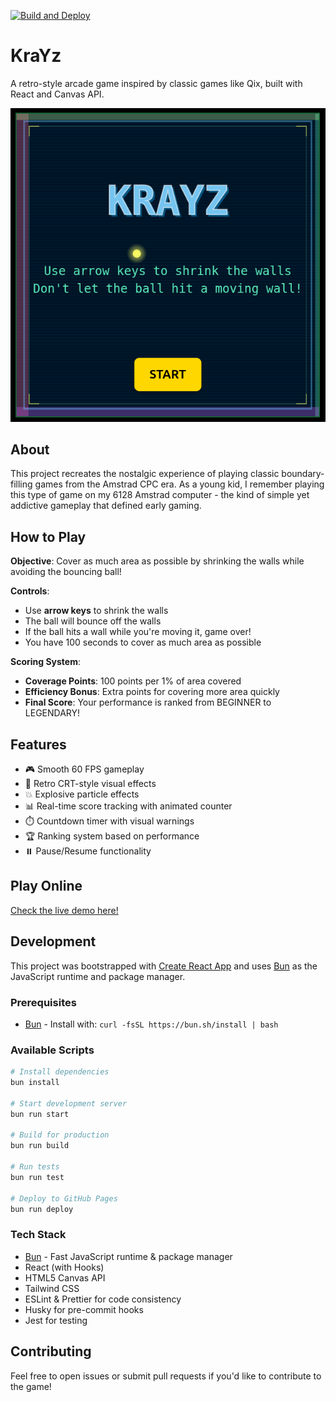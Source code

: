 [![Build and Deploy](https://github.com/dredtrake/krayz/actions/workflows/deploy.yml/badge.svg)](https://github.com/dredtrake/krayz/actions/workflows/deploy.yml)

# KraYz

A retro-style arcade game inspired by classic games like Qix, built with React and Canvas API.

![KraYz Game Intro Screen](./public/intro-screen.png?v=2)

## About

This project recreates the nostalgic experience of playing classic boundary-filling games from the Amstrad CPC era. As a young kid, I remember playing this type of game on my 6128 Amstrad computer - the kind of simple yet addictive gameplay that defined early gaming.

## How to Play

**Objective**: Cover as much area as possible by shrinking the walls while avoiding the bouncing ball!

**Controls**:
- Use **arrow keys** to shrink the walls
- The ball will bounce off the walls
- If the ball hits a wall while you're moving it, game over!
- You have 100 seconds to cover as much area as possible

**Scoring System**:
- **Coverage Points**: 100 points per 1% of area covered
- **Efficiency Bonus**: Extra points for covering more area quickly
- **Final Score**: Your performance is ranked from BEGINNER to LEGENDARY!

## Features

- 🎮 Smooth 60 FPS gameplay
- 🎨 Retro CRT-style visual effects
- 💥 Explosive particle effects
- 📊 Real-time score tracking with animated counter
- ⏱️ Countdown timer with visual warnings
- 🏆 Ranking system based on performance
- ⏸️ Pause/Resume functionality

## Play Online

[Check the live demo here!](https://dredtrake.github.io/krayz/)

## Development

This project was bootstrapped with [Create React App](https://github.com/facebook/create-react-app) and uses [Bun](https://bun.sh/) as the JavaScript runtime and package manager.

### Prerequisites

- [Bun](https://bun.sh/) - Install with: `curl -fsSL https://bun.sh/install | bash`

### Available Scripts

```bash
# Install dependencies
bun install

# Start development server
bun run start

# Build for production
bun run build

# Run tests
bun run test

# Deploy to GitHub Pages
bun run deploy
```

### Tech Stack

- [Bun](https://bun.sh/) - Fast JavaScript runtime & package manager
- React (with Hooks)
- HTML5 Canvas API
- Tailwind CSS
- ESLint & Prettier for code consistency
- Husky for pre-commit hooks
- Jest for testing

## Contributing

Feel free to open issues or submit pull requests if you'd like to contribute to the game!
